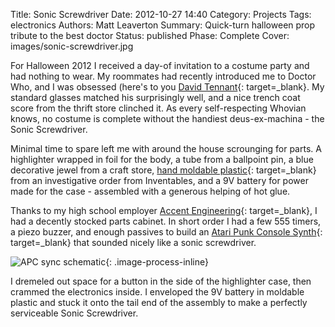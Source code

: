 Title: Sonic Screwdriver
Date: 2012-10-27 14:40
Category: Projects
Tags: electronics
Authors: Matt Leaverton
Summary: Quick-turn halloween prop tribute to the best doctor
Status: published
Phase: Complete
Cover: images/sonic-screwdriver.jpg

For Halloween 2012 I received a day-of invitation to a costume party and had nothing to wear. My roommates had
recently introduced me to Doctor Who, and I was obsessed (here's to you [David Tennant](https://www.filmofilia.com/wp-content/uploads/2013/03/David-Tennant.jpg){: target=_blank}. My standard
glasses matched his surprisingly well, and a nice trench coat score from the thrift store clinched it. As every self-respecting
Whovian knows, no costume is complete without the handiest deus-ex-machina - the Sonic Screwdriver.

Minimal time to spare left me with around the house scrounging for parts. A highlighter wrapped in foil for the body, a tube from a ballpoint pin,
a blue decorative jewel from a craft store, [hand moldable plastic](https://web.archive.org/web/20110330045431/https://www.inventables.com/technologies/hand-moldable-plastic){: target=_blank}
from an investigative order from Inventables, and a 9V battery for power made for the case - assembled with a generous helping of
hot glue.

Thanks to my high school employer [Accent Engineering](https://web.archive.org/web/20211201205101/http://aeandl.com/){: target=_blank}, I 
had a decently stocked parts cabinet. In short order I had a few 555 timers, a piezo buzzer, and enough passives to
build an [Atari Punk Console Synth](https://www.jameco.com/Jameco/workshop/DIY/atari-punk-console.html){: target=_blank} that 
sounded nicely like a sonic screwdriver. 

![APC sync schematic](/images/apc-synth.png){: .image-process-inline}

I dremeled out space for a button in the side of the highlighter case, then crammed 
the electronics inside. I enveloped the 9V battery in moldable plastic and stuck it onto the tail end of the assembly to make
a perfectly serviceable Sonic Screwdriver.


